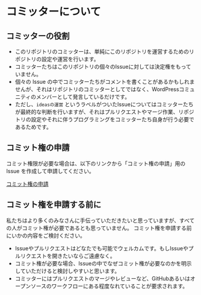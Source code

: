 # コミッターについて

## コミッターの役割

* このリポジトリのコミッターは、単純にこのリポジトリを運営するためのリポジトリの設定や運営を行います。
* コミッターたちはこのリポジトリの個々のIssueに対しては決定権をもっていません。
* 個々の Issue の中でコミッターたちがコメントを書くことがあるかもしれませんが、それはリポジトリのコミッターとしてではなく、WordPressコミュニティのメンバーとして発言しているだけです。
* ただし、`ideasの運営` というラベルがついたIssueについてはコミッターたちが最終的な判断を行いますが、それはプルリクエストやマージ作業、リポジトリの設定やそれに伴うプログラミングをコミッターたち自身が行う必要であるためです。

## コミット権の申請

コミット権限が必要な場合は、以下のリンクから「コミット権の申請」用の Issue を作成して申請してください。

[コミット権の申請](https://github.com/jawordpressorg/ideas/issues/new?labels=Get%20Involved&title=%E3%82%B3%E3%83%9F%E3%83%83%E3%83%88%E6%A8%A9%E3%81%AE%E7%94%B3%E8%AB%8B&template=getinvolved.md)

## コミット権を申請する前に

私たちはより多くのみなさんに手伝っていただきたいと思っていますが、すべての人がコミット権が必要であるとも思っていません。
コミット権を申請する前にいかの内容をご検討ください。

* Issueやプルリクエストはどなたでも可能でウェルカムです。もしIssueやプルリクエストを開きたいならご遠慮なく。
* コミット権が必要な場合、Issueの中でなぜコミット権が必要なのかを明示していただけると検討しやすいと思います。
* コミッターにはプルリクエストのマージやレビューなど、GitHubあるいはオープンソースのワークフローにある程度なれていることが要求されます。
